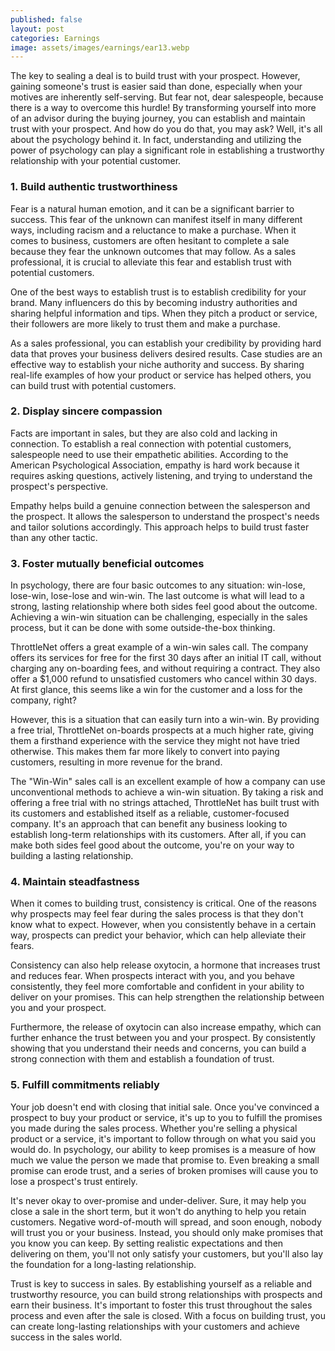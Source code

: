 ```yaml
---
published: false
layout: post
categories: Earnings
image: assets/images/earnings/ear13.webp
---
```


The key to sealing a deal is to build trust with your prospect. However, gaining someone's trust is easier said than done, especially when your motives are inherently self-serving. But fear not, dear salespeople, because there is a way to overcome this hurdle! By transforming yourself into more of an advisor during the buying journey, you can establish and maintain trust with your prospect. And how do you do that, you may ask? Well, it's all about the psychology behind it. In fact, understanding and utilizing the power of psychology can play a significant role in establishing a trustworthy relationship with your potential customer.

### 1. Build authentic trustworthiness
Fear is a natural human emotion, and it can be a significant barrier to success. This fear of the unknown can manifest itself in many different ways, including racism and a reluctance to make a purchase. When it comes to business, customers are often hesitant to complete a sale because they fear the unknown outcomes that may follow. As a sales professional, it is crucial to alleviate this fear and establish trust with potential customers.

One of the best ways to establish trust is to establish credibility for your brand. Many influencers do this by becoming industry authorities and sharing helpful information and tips. When they pitch a product or service, their followers are more likely to trust them and make a purchase.

As a sales professional, you can establish your credibility by providing hard data that proves your business delivers desired results. Case studies are an effective way to establish your niche authority and success. By sharing real-life examples of how your product or service has helped others, you can build trust with potential customers.

### 2. Display sincere compassion
Facts are important in sales, but they are also cold and lacking in connection. To establish a real connection with potential customers, salespeople need to use their empathetic abilities. According to the American Psychological Association, empathy is hard work because it requires asking questions, actively listening, and trying to understand the prospect's perspective.

Empathy helps build a genuine connection between the salesperson and the prospect. It allows the salesperson to understand the prospect's needs and tailor solutions accordingly. This approach helps to build trust faster than any other tactic.

### 3. Foster mutually beneficial outcomes
In psychology, there are four basic outcomes to any situation: win-lose, lose-win, lose-lose and win-win. The last outcome is what will lead to a strong, lasting relationship where both sides feel good about the outcome. Achieving a win-win situation can be challenging, especially in the sales process, but it can be done with some outside-the-box thinking.

ThrottleNet offers a great example of a win-win sales call. The company offers its services for free for the first 30 days after an initial IT call, without charging any on-boarding fees, and without requiring a contract. They also offer a $1,000 refund to unsatisfied customers who cancel within 30 days. At first glance, this seems like a win for the customer and a loss for the company, right?

However, this is a situation that can easily turn into a win-win. By providing a free trial, ThrottleNet on-boards prospects at a much higher rate, giving them a firsthand experience with the service they might not have tried otherwise. This makes them far more likely to convert into paying customers, resulting in more revenue for the brand.

The "Win-Win" sales call is an excellent example of how a company can use unconventional methods to achieve a win-win situation. By taking a risk and offering a free trial with no strings attached, ThrottleNet has built trust with its customers and established itself as a reliable, customer-focused company. It's an approach that can benefit any business looking to establish long-term relationships with its customers. After all, if you can make both sides feel good about the outcome, you're on your way to building a lasting relationship.

### 4. Maintain steadfastness
When it comes to building trust, consistency is critical. One of the reasons why prospects may feel fear during the sales process is that they don't know what to expect. However, when you consistently behave in a certain way, prospects can predict your behavior, which can help alleviate their fears.

Consistency can also help release oxytocin, a hormone that increases trust and reduces fear. When prospects interact with you, and you behave consistently, they feel more comfortable and confident in your ability to deliver on your promises. This can help strengthen the relationship between you and your prospect.

Furthermore, the release of oxytocin can also increase empathy, which can further enhance the trust between you and your prospect. By consistently showing that you understand their needs and concerns, you can build a strong connection with them and establish a foundation of trust.

### 5. Fulfill commitments reliably
Your job doesn't end with closing that initial sale. Once you've convinced a prospect to buy your product or service, it's up to you to fulfill the promises you made during the sales process. Whether you're selling a physical product or a service, it's important to follow through on what you said you would do. In psychology, our ability to keep promises is a measure of how much we value the person we made that promise to. Even breaking a small promise can erode trust, and a series of broken promises will cause you to lose a prospect's trust entirely.

It's never okay to over-promise and under-deliver. Sure, it may help you close a sale in the short term, but it won't do anything to help you retain customers. Negative word-of-mouth will spread, and soon enough, nobody will trust you or your business. Instead, you should only make promises that you know you can keep. By setting realistic expectations and then delivering on them, you'll not only satisfy your customers, but you'll also lay the foundation for a long-lasting relationship.

Trust is key to success in sales. By establishing yourself as a reliable and trustworthy resource, you can build strong relationships with prospects and earn their business. It's important to foster this trust throughout the sales process and even after the sale is closed. With a focus on building trust, you can create long-lasting relationships with your customers and achieve success in the sales world.
